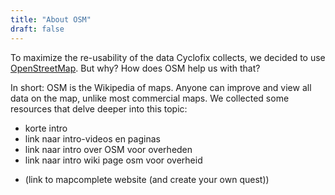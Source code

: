 ```yaml
---
title: "About OSM"
draft: false
---
```


To maximize the re-usability of the data Cyclofix collects, we decided to use [OpenStreetMap](https://welcome.openstreetmap.org/). But why? How does OSM help us with that?

In short: OSM is the Wikipedia of maps. Anyone can improve and view all data on the map, unlike most commercial maps.
We collected some resources that delve deeper into this topic:

- korte intro
- link naar intro-videos en paginas
- link naar intro over OSM voor overheden
- link naar intro wiki page osm voor overheid


* (link to mapcomplete website (and create your own quest))
